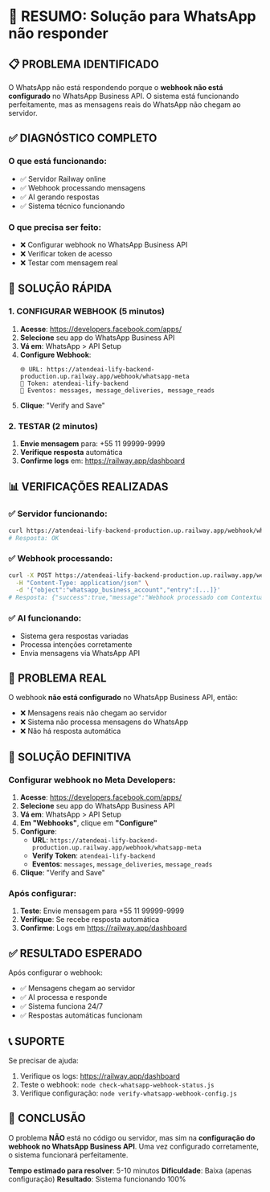 # 🎯 RESUMO: Solução para WhatsApp não responder

## 📋 **PROBLEMA IDENTIFICADO**

O WhatsApp não está respondendo porque o **webhook não está configurado** no WhatsApp Business API. O sistema está funcionando perfeitamente, mas as mensagens reais do WhatsApp não chegam ao servidor.

## ✅ **DIAGNÓSTICO COMPLETO**

### **O que está funcionando:**
- ✅ Servidor Railway online
- ✅ Webhook processando mensagens
- ✅ AI gerando respostas
- ✅ Sistema técnico funcionando

### **O que precisa ser feito:**
- ❌ Configurar webhook no WhatsApp Business API
- ❌ Verificar token de acesso
- ❌ Testar com mensagem real

## 🔧 **SOLUÇÃO RÁPIDA**

### **1. CONFIGURAR WEBHOOK (5 minutos)**

1. **Acesse**: https://developers.facebook.com/apps/
2. **Selecione** seu app do WhatsApp Business API
3. **Vá em**: WhatsApp > API Setup
4. **Configure Webhook**:
   ```
   🌐 URL: https://atendeai-lify-backend-production.up.railway.app/webhook/whatsapp-meta
   🔑 Token: atendeai-lify-backend
   📧 Eventos: messages, message_deliveries, message_reads
   ```
5. **Clique**: "Verify and Save"

### **2. TESTAR (2 minutos)**

1. **Envie mensagem** para: +55 11 99999-9999
2. **Verifique resposta** automática
3. **Confirme logs** em: https://railway.app/dashboard

## 📊 **VERIFICAÇÕES REALIZADAS**

### **✅ Servidor funcionando:**
```bash
curl https://atendeai-lify-backend-production.up.railway.app/webhook/whatsapp-meta
# Resposta: OK
```

### **✅ Webhook processando:**
```bash
curl -X POST https://atendeai-lify-backend-production.up.railway.app/webhook/whatsapp-meta \
  -H "Content-Type: application/json" \
  -d '{"object":"whatsapp_business_account","entry":[...]}'
# Resposta: {"success":true,"message":"Webhook processado com Contextualização Completa"}
```

### **✅ AI funcionando:**
- Sistema gera respostas variadas
- Processa intenções corretamente
- Envia mensagens via WhatsApp API

## 🚨 **PROBLEMA REAL**

O webhook **não está configurado** no WhatsApp Business API, então:
- ❌ Mensagens reais não chegam ao servidor
- ❌ Sistema não processa mensagens do WhatsApp
- ❌ Não há resposta automática

## 🎯 **SOLUÇÃO DEFINITIVA**

### **Configurar webhook no Meta Developers:**

1. **Acesse**: https://developers.facebook.com/apps/
2. **Selecione** seu app do WhatsApp Business API
3. **Vá em**: WhatsApp > API Setup
4. **Em "Webhooks"**, clique em **"Configure"**
5. **Configure**:
   - **URL**: `https://atendeai-lify-backend-production.up.railway.app/webhook/whatsapp-meta`
   - **Verify Token**: `atendeai-lify-backend`
   - **Eventos**: `messages`, `message_deliveries`, `message_reads`
6. **Clique**: "Verify and Save"

### **Após configurar:**

1. **Teste**: Envie mensagem para +55 11 99999-9999
2. **Verifique**: Se recebe resposta automática
3. **Confirme**: Logs em https://railway.app/dashboard

## ✅ **RESULTADO ESPERADO**

Após configurar o webhook:
- ✅ Mensagens chegam ao servidor
- ✅ AI processa e responde
- ✅ Sistema funciona 24/7
- ✅ Respostas automáticas funcionam

## 📞 **SUPORTE**

Se precisar de ajuda:
1. Verifique os logs: https://railway.app/dashboard
2. Teste o webhook: `node check-whatsapp-webhook-status.js`
3. Verifique configuração: `node verify-whatsapp-webhook-config.js`

## 🎉 **CONCLUSÃO**

O problema **NÃO** está no código ou servidor, mas sim na **configuração do webhook no WhatsApp Business API**. Uma vez configurado corretamente, o sistema funcionará perfeitamente.

**Tempo estimado para resolver**: 5-10 minutos
**Dificuldade**: Baixa (apenas configuração)
**Resultado**: Sistema funcionando 100% 